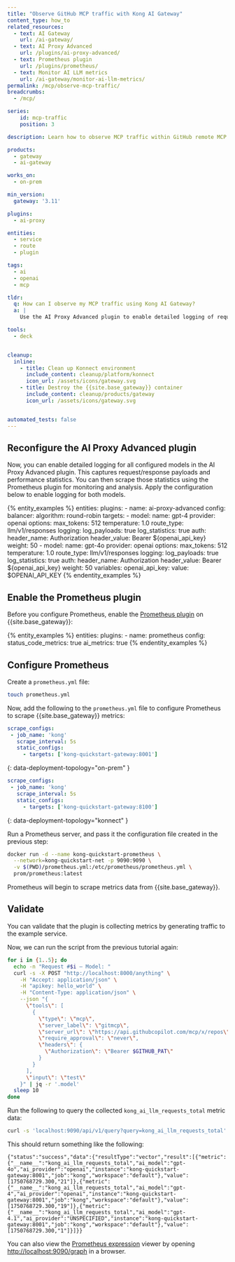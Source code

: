 ```yaml
---
title: "Observe GitHub MCP traffic with Kong AI Gateway"
content_type: how_to
related_resources:
  - text: AI Gateway
    url: /ai-gateway/
  - text: AI Proxy Advanced
    url: /plugins/ai-proxy-advanced/
  - text: Prometheus plugin
    url: /plugins/prometheus/
  - text: Monitor AI LLM metrics
    url: /ai-gateway/monitor-ai-llm-metrics/
permalink: /mcp/observe-mcp-traffic/
breadcrumbs:
  - /mcp/

series:
    id: mcp-traffic
    position: 3

description: Learn how to observe MCP traffic within GitHub remote MCP server with the AI Proxy Advanced and {{ site.base_gateway }} Prometheus plugin

products:
  - gateway
  - ai-gateway

works_on:
  - on-prem

min_version:
  gateway: '3.11'

plugins:
  - ai-proxy

entities:
  - service
  - route
  - plugin

tags:
  - ai
  - openai
  - mcp

tldr:
  q: How can I observe my MCP traffic using Kong AI Gateway?
  a: |
    Use the AI Proxy Advanced plugin to enable detailed logging of request payloads and statistics for all AI models. Then enable and configure the Prometheus plugin on Kong AI Gateway to scrape these metrics. This setup allows you to monitor MCP traffic in real time and analyze model usage and performance with Prometheus.

tools:
  - deck


cleanup:
  inline:
    - title: Clean up Konnect environment
      include_content: cleanup/platform/konnect
      icon_url: /assets/icons/gateway.svg
    - title: Destroy the {{site.base_gateway}} container
      include_content: cleanup/products/gateway
      icon_url: /assets/icons/gateway.svg


automated_tests: false
---
```


## Reconfigure the AI Proxy Advanced plugin

Now, you can enable detailed logging for all configured models in the AI Proxy Advanced plugin. This captures request/response payloads and performance statistics. You can then scrape those statistics using the Prometheus plugin for monitoring and analysis. Apply the configuration below to enable logging for both models.

{% entity_examples %}
entities:
  plugins:
    - name: ai-proxy-advanced
      config:
        balancer:
          algorithm: round-robin
        targets:
          - model:
              name: gpt-4
              provider: openai
              options:
                max_tokens: 512
                temperature: 1.0
            route_type: llm/v1/responses
            logging:
              log_payloads: true
              log_statistics: true
            auth:
              header_name: Authorization
              header_value: Bearer ${openai_api_key}
            weight: 50
          - model:
              name: gpt-4o
              provider: openai
              options:
                max_tokens: 512
                temperature: 1.0
            route_type: llm/v1/responses
            logging:
              log_payloads: true
              log_statistics: true
            auth:
              header_name: Authorization
              header_value: Bearer ${openai_api_key}
            weight: 50
variables:
  openai_api_key:
    value: $OPENAI_API_KEY
{% endentity_examples %}

## Enable the Prometheus plugin

Before you configure Prometheus, enable the [Prometheus plugin](/plugins/prometheus/) on {{site.base_gateway}}:

{% entity_examples %}
entities:
  plugins:
    - name: prometheus
      config:
        status_code_metrics: true
        ai_metrics: true
{% endentity_examples %}

## Configure Prometheus

Create a `prometheus.yml` file:

```sh
touch prometheus.yml
```

Now, add the following to the `prometheus.yml` file to configure Prometheus to scrape {{site.base_gateway}} metrics:

```yaml
scrape_configs:
 - job_name: 'kong'
   scrape_interval: 5s
   static_configs:
     - targets: ['kong-quickstart-gateway:8001']
```
{: data-deployment-topology="on-prem" }

```yaml
scrape_configs:
 - job_name: 'kong'
   scrape_interval: 5s
   static_configs:
     - targets: ['kong-quickstart-gateway:8100']
```
{: data-deployment-topology="konnect" }

Run a Prometheus server, and pass it the configuration file created in the previous step:

```sh
docker run -d --name kong-quickstart-prometheus \
  --network=kong-quickstart-net -p 9090:9090 \
  -v $(PWD)/prometheus.yml:/etc/prometheus/prometheus.yml \
  prom/prometheus:latest
```

Prometheus will begin to scrape metrics data from {{site.base_gateway}}.

## Validate

You can validate that the plugin is collecting metrics by generating traffic to the example service.

Now, we can run the script from the previous tutorial again:

```bash
for i in {1..5}; do
  echo -n "Request #$i — Model: "
  curl -s -X POST "http://localhost:8000/anything" \
    -H "Accept: application/json" \
    -H "apikey: hello_world" \
    -H "Content-Type: application/json" \
    --json "{
      \"tools\": [
        {
          \"type\": \"mcp\",
          \"server_label\": \"gitmcp\",
          \"server_url\": \"https://api.githubcopilot.com/mcp/x/repos\",
          \"require_approval\": \"never\",
          \"headers\": {
            \"Authorization\": \"Bearer $GITHUB_PAT\"
          }
        }
      ],
      \"input\": \"test\"
    }" | jq -r '.model'
  sleep 10
done
```


Run the following to query the collected `kong_ai_llm_requests_total` metric data:

```sh
curl -s 'localhost:9090/api/v1/query?query=kong_ai_llm_requests_total'
```

This should return something like the following:
```
{"status":"success","data":{"resultType":"vector","result":[{"metric":{"__name__":"kong_ai_llm_requests_total","ai_model":"gpt-4o","ai_provider":"openai","instance":"kong-quickstart-gateway:8001","job":"kong","workspace":"default"},"value":[1750768729.300,"21"]},{"metric":{"__name__":"kong_ai_llm_requests_total","ai_model":"gpt-4","ai_provider":"openai","instance":"kong-quickstart-gateway:8001","job":"kong","workspace":"default"},"value":[1750768729.300,"19"]},{"metric":{"__name__":"kong_ai_llm_requests_total","ai_model":"gpt-4.1","ai_provider":"UNSPECIFIED","instance":"kong-quickstart-gateway:8001","job":"kong","workspace":"default"},"value":[1750768729.300,"1"]}]}}
```

You can also view the [Prometheus expression](https://prometheus.io/docs/prometheus/latest/querying/basics/) viewer by opening [http://localhost:9090/graph](http://localhost:9090/graph) in a browser.